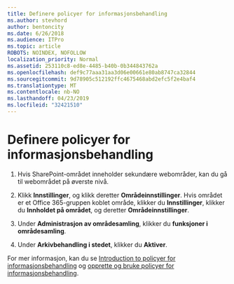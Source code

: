 ```yaml
---
title: Definere policyer for informasjonsbehandling
ms.author: stevhord
author: bentoncity
ms.date: 6/26/2018
ms.audience: ITPro
ms.topic: article
ROBOTS: NOINDEX, NOFOLLOW
localization_priority: Normal
ms.assetid: 253110c8-ed8e-4485-b40b-0b344843762a
ms.openlocfilehash: def9c77aaa31aa3d06e00661e80ab8747ca32844
ms.sourcegitcommit: 9d78905c512192ffc4675468abd2efc5f2e4baf4
ms.translationtype: MT
ms.contentlocale: nb-NO
ms.lasthandoff: 04/23/2019
ms.locfileid: "32421510"
---
```

# <a name="set-up-information-management-policies"></a>Definere policyer for informasjonsbehandling

1. Hvis SharePoint-området inneholder sekundære webområder, kan du gå til webområdet på øverste nivå.
    
2. Klikk **Innstillinger**, og klikk deretter **Områdeinnstillinger**. Hvis området er et Office 365-gruppen koblet område, klikker du **Innstillinger**, klikker du **Innholdet på området**, og deretter **Områdeinnstillinger**.
    
3. Under **Administrasjon av områdesamling**, klikker du **funksjoner i områdesamling**.
    
4. Under **Arkivbehandling i stedet**, klikker du **Aktiver**.
    
For mer informasjon, kan du se [Introduction to policyer for informasjonsbehandling](https://go.microsoft.com/fwlink/?linkid=404239) og [opprette og bruke policyer for informasjonsbehandling](https://go.microsoft.com/fwlink/?linkid=2003916).
  

